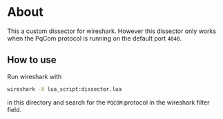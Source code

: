 # About

This a custom dissector for wireshark. However this dissector only works when the PqCom protocol is running on the default port `4040`.

## How to use

Run wireshark with

```sh
wireshark -X lua_script:dissector.lua
```

in this directory and search for the `PQCOM` protocol in the wireshark filter field.
